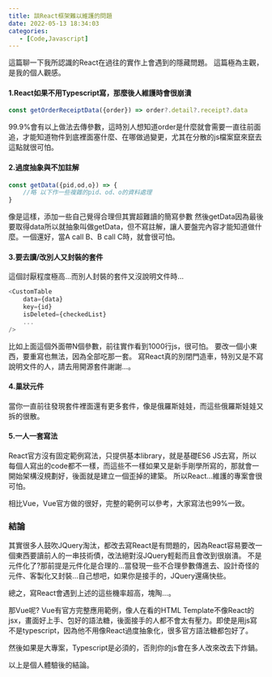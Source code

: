 ```yaml
---
title: 談React框架難以維護的問題
date: 2022-05-13 18:34:03
categories:
   - [Code,Javascript]
---
```

這篇聊一下我所認識的React在過往的實作上會遇到的隱藏問題。
這篇極為主觀，是我的個人觀感。

#### 1.React如果不用Typescript寫，那麼後人維護時會很崩潰
```javascript
const getOrderReceiptData({order}) => order?.detail?.receipt?.data
```
99.9%會有以上做法去傳參數，這時別人想知道order是什麼就會需要一直往前面追，才能知道物件到底裡面塞什麼、在哪做過變更，尤其在分散的js檔案竄來竄去這點就很可怕。

#### 2.過度抽象與不加註解
```javascript
const getData({pid,od,o}) => { 
    //略 以下作一些複雜的pid、od、o的資料處理
}
```
像是這樣，添加一些自己覺得合理但其實超難讀的簡寫參數
然後getData因為最後要取得data所以就抽象叫做getData，但不寫註解，讓人要盤完內容才能知道做什麼。一個還好，當A call B、B call C時，就會很可怕。

#### 3.要去讀/改別人又封裝的套件
這個討厭程度極高...而別人封裝的套件又沒說明文件時...
```javascript
<CustomTable
    data={data}
    key={id}
    isDeleted={checkedList}
    ...
/>
```
比如上面這個外面帶N個參數，前往實作看到1000行js，很可怕。
要改一個小東西，要重寫也無法，因為全部吃那一套。
寫React真的別閉門造車，特別又是不寫說明文件的人，請去用開源套件謝謝...。

#### 4.巢狀元件
當你一直前往發現套件裡面還有更多套件，像是俄羅斯娃娃，而這些俄羅斯娃娃又拆的很散。

#### 5.一人一套寫法
React官方沒有固定範例寫法，只提供基本library，就是基礎ES6 JS去寫，所以每個人寫出的code都不一樣，而這些不一樣如果又是新手剛學所寫的，那就會一開始架構沒規劃好，後面就是建立一個歪掉的建築。
所以React...維護的專案會很可怕。

相比Vue，Vue官方做的很好，完整的範例可以參考，大家寫法也99%一致。

### 結論
其實很多人鼓吹JQuery淘汰，都改去寫React是有問題的，因為React容易要改一個東西要讀前人的一串技術債，改法絕對沒JQuery輕鬆而且會改到很崩潰。
不是元件化了?那前提是元件化是合理的...當發現一些不合理參數傳進去、設計奇怪的元件、客製化又封裝...自己想吧，如果你是接手的，JQuery還痛快些。

總之，寫React會遇到上述的這些機率超高，塊陶...。

那Vue呢?
Vue有官方完整應用範例，像人在看的HTML Template不像React的jsx，畫面好上手、包好的語法糖，後面接手的人都不會太有壓力。即使是用js寫不是typescript，因為他不用像React過度抽象化，很多官方語法糖都包好了。

然後如果是大專案，Typescript是必須的，否則你的js會在多人改來改去下炸鍋。

以上是個人體驗後的結論。